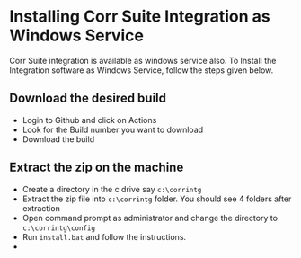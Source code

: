 # Installing Corr Suite Integration as Windows Service
Corr Suite integration is available as windows service also. To Install the Integration software as Windows Service, follow the steps given below.

## Download the desired build
- Login to Github and click on Actions
- Look for the Build number you want to download
- Download the build

## Extract the zip on the machine
- Create a directory in the c drive say `c:\corrintg`
- Extract the zip file into `c:\corrintg` folder. You should see 4 folders after extraction
- Open command prompt as administrator and change the directory to `c:\corrintg\config`
- Run `install.bat` and follow the instructions.
- 
